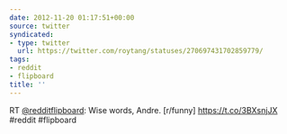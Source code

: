 ```yaml
---
date: 2012-11-20 01:17:51+00:00
source: twitter
syndicated:
- type: twitter
  url: https://twitter.com/roytang/statuses/270697431702859779/
tags:
- reddit
- flipboard
title: ''
---
```


RT [@redditflipboard](https://twitter.com/redditflipboard/): Wise words, Andre. [r/funny] https://t.co/3BXsnjJX #reddit #flipboard